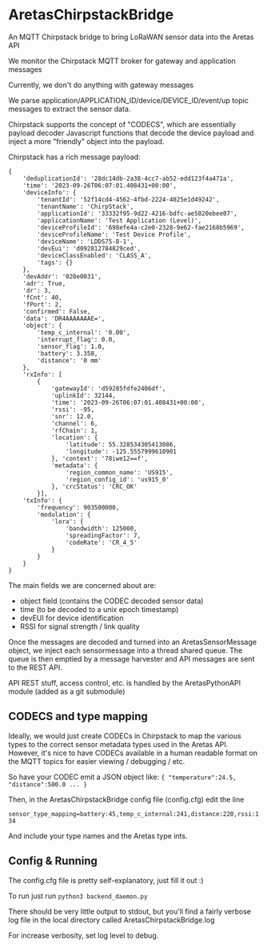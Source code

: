 # AretasChirpstackBridge
An MQTT Chirpstack bridge to bring LoRaWAN sensor data into the Aretas API

We monitor the Chirpstack MQTT broker for gateway and application messages

Currently, we don't do anything with gateway messages 

We parse application/APPLICATION_ID/device/DEVICE_ID/event/up topic messages to extract the sensor data.

Chirpstack supports the concept of "CODECS", which are essentially payload decoder Javascript functions that
decode the device payload and inject a more "friendly" object into the payload.

Chirpstack has a rich message payload:
```
{
    'deduplicationId': '28dc14db-2a38-4cc7-ab52-edd123f4a471a', 
    'time': '2023-09-26T06:07:01.408431+00:00', 
    'deviceInfo': {
        'tenantId': '52f14cd4-4562-4fbd-2224-4025e1d49242', 
        'tenantName': 'ChirpStack', 
        'applicationId': '33332f95-9d22-4216-bdfc-ae5020ebee07', 
        'applicationName': 'Test Application (Level)', 
        'deviceProfileId': '698efe4a-c2e0-2328-9e62-fae2168b5969', 
        'deviceProfileName': 'Test Device Profile', 
        'deviceName': 'LDDS75-8-1', 
        'devEui': 'd092812784829ced', 
        'deviceClassEnabled': 'CLASS_A', 
        'tags': {}
    }, 
    'devAddr': '020e0031', 
    'adr': True, 
    'dr': 3, 
    'fCnt': 40, 
    'fPort': 2, 
    'confirmed': False, 
    'data': 'DR4AAAAAAAE=', 
    'object': {
        'temp_c_internal': '0.00', 
        'interrupt_flag': 0.0, 
        'sensor_flag': 1.0, 
        'battery': 3.358, 
        'distance': '0 mm'
    }, 
    'rxInfo': [
        {
            'gatewayId': 'd59285fdfe2406df', 
            'uplinkId': 32144, 
            'time': '2023-09-26T06:07:01.408431+00:00', 
            'rssi': -95, 
            'snr': 12.0, 
            'channel': 6, 
            'rfChain': 1, 
            'location': {
                'latitude': 55.328534305413086, 
                'longitude': -125.5557999610901
            }, 'context': '78iwe12==f', 
            'metadata': {
                'region_common_name': 'US915', 
                'region_config_id': 'us915_0'
            }, 'crcStatus': 'CRC_OK'
        }], 
    'txInfo': {
        'frequency': 903500000, 
        'modulation': {
            'lora': {
                'bandwidth': 125000, 
                'spreadingFactor': 7, 
                'codeRate': 'CR_4_5'
            }
        }
    }
}
```

The main fields we are concerned about are:
- object field (contains the CODEC decoded sensor data)
- time (to be decoded to a unix epoch timestamp)
- devEUI for device identification
- RSSI for signal strength / link quality

Once the messages are decoded and turned into an AretasSensorMessage object, we inject each sensormessage into a
thread shared queue. The queue is then emptied by a message harvester and API messages are sent to the REST API. 

API REST stuff, access control, etc. is handled by the AretasPythonAPI module (added as a git submodule)

## CODECS and type mapping
Ideally, we would just create CODECs in Chirpstack to map the various types to the correct sensor metadata types
used in the Aretas API. However, it's nice to have CODECs available in a human readable format on the MQTT topics 
for easier viewing / debugging / etc. 

So have your CODEC emit a JSON object like:
``{
"temperature":24.5,
"distance":500.0
...
}``

Then, in the AretasChirpstackBridge config file (config.cfg) edit the line

```sensor_type_mapping=battery:45,temp_c_internal:241,distance:220,rssi:134```

And include your type names and the Aretas type ints.

## Config & Running

The config.cfg file is pretty self-explanatory, just fill it out :)

To run just run ```python3 backend_daemon.py```

There should be very little output to stdout, but you'll find 
a fairly verbose log file in the local directory called AretasChirpstackBridge.log

For increase verbosity, set log level to debug.